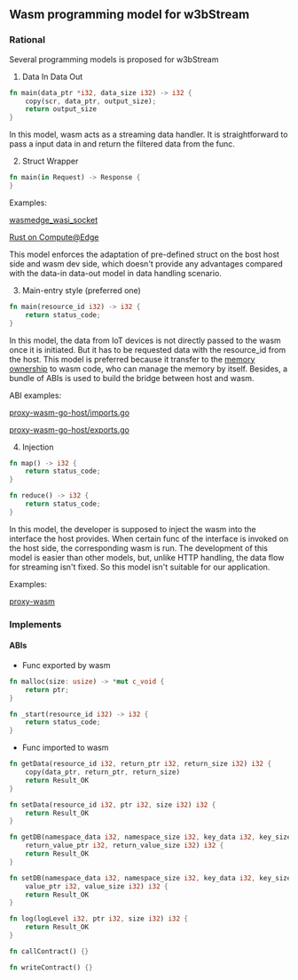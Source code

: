 ## Wasm programming model for w3bStream

### Rational

Several programming models is proposed for w3bStream

1. Data In Data Out

```rust
fn main(data_ptr *i32, data_size i32) -> i32 {
    copy(scr, data_ptr, output_size);
    return output_size
}
```

In this model, wasm acts as a streaming data handler. It is straightforward to pass a input data in and return the filtered data from the func.

2. Struct Wrapper

```rust
fn main(in Request) -> Response {
}
```

Examples:

[wasmedge_wasi_socket](https://github.com/second-state/wasmedge_wasi_socket/blob/main/examples/http_server/src/main.rs#L15)

[Rust on Compute@Edge](https://developer.fastly.com/learning/compute/rust/#main-interface)

This model enforces the adaptation of pre-defined struct on the bost host side and wasm dev side, which doesn't provide any advantages compared with the data-in data-out model in data handling scenario.

3. Main-entry style (preferred one)

```rust
fn main(resource_id i32) -> i32 {
    return status_code;
}
```

In this model, the data from IoT devices is not directly passed to the wasm once it is initiated. But it has to be requested data with the resource_id from the host. This model is preferred because it transfer to the [memory ownership](https://github.com/proxy-wasm/spec/tree/master/abi-versions#memory-ownership) to wasm code, who can manage the memory by itself. Besides, a bundle of ABIs is used to build the bridge between host and wasm.

ABI examples:

[proxy-wasm-go-host/imports.go](https://github.com/mosn/proxy-wasm-go-host/blob/main/proxywasm/v2/imports.go)

[proxy-wasm-go-host/exports.go](https://github.com/mosn/proxy-wasm-go-host/blob/main/proxywasm/v2/exports.go)

4. Injection

```rust
fn map() -> i32 {
    return status_code; 
}

fn reduce() -> i32 {
    return status_code;
}
```

In this model, the developer is supposed to inject the wasm into the interface the host provides. When certain func of the interface is invoked on the host side, the corresponding wasm is run. The development of this model is easier than other models, but, unlike HTTP handling, the data flow for streaming isn't fixed. So this model isn't suitable for our application.

Examples:

[proxy-wasm](https://github.com/proxy-wasm/spec/tree/master/abi-versions/vNEXT)

### Implements

#### ABIs

- Func exported by wasm

```rust
fn malloc(size: usize) -> *mut c_void {
    return ptr;
}

fn _start(resource_id i32) -> i32 {
    return status_code;
}
```

- Func imported to wasm

```rust
fn getData(resource_id i32, return_ptr i32, return_size i32) i32 {
    copy(data_ptr, return_ptr, return_size)
    return Result_OK
}

fn setData(resource_id i32, ptr i32, size i32) i32 {
    return Result_OK
}

fn getDB(namespace_data i32, namespace_size i32, key_data i32, key_size i32,
    return_value_ptr i32, return_value_size i32) i32 {
    return Result_OK
}

fn setDB(namespace_data i32, namespace_size i32, key_data i32, key_size i32,
    value_ptr i32, value_size i32) i32 {
    return Result_OK
}

fn log(logLevel i32, ptr i32, size i32) i32 {
    return Result_OK
}

fn callContract() {}

fn writeContract() {}
```

